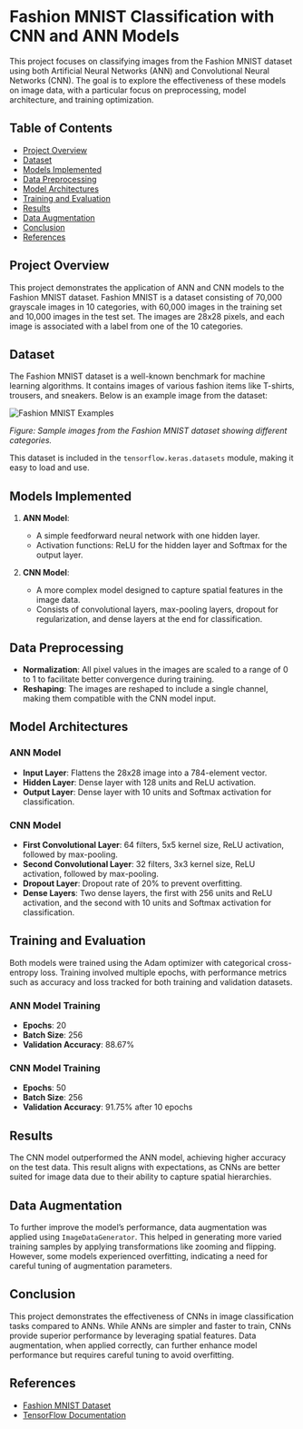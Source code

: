 
# Fashion MNIST Classification with CNN and ANN Models

This project focuses on classifying images from the Fashion MNIST dataset using both Artificial Neural Networks (ANN) and Convolutional Neural Networks (CNN). The goal is to explore the effectiveness of these models on image data, with a particular focus on preprocessing, model architecture, and training optimization.

## Table of Contents

- [Project Overview](#project-overview)
- [Dataset](#dataset)
- [Models Implemented](#models-implemented)
- [Data Preprocessing](#data-preprocessing)
- [Model Architectures](#model-architectures)
- [Training and Evaluation](#training-and-evaluation)
- [Results](#results)
- [Data Augmentation](#data-augmentation)
- [Conclusion](#conclusion)
- [References](#references)

## Project Overview

This project demonstrates the application of ANN and CNN models to the Fashion MNIST dataset. Fashion MNIST is a dataset consisting of 70,000 grayscale images in 10 categories, with 60,000 images in the training set and 10,000 images in the test set. The images are 28x28 pixels, and each image is associated with a label from one of the 10 categories.

## Dataset

The Fashion MNIST dataset is a well-known benchmark for machine learning algorithms. It contains images of various fashion items like T-shirts, trousers, and sneakers. Below is an example image from the dataset:

![Fashion MNIST Examples]([mages.jpg])

*Figure: Sample images from the Fashion MNIST dataset showing different categories.*

This dataset is included in the `tensorflow.keras.datasets` module, making it easy to load and use.

## Models Implemented

1. **ANN Model**:
   - A simple feedforward neural network with one hidden layer.
   - Activation functions: ReLU for the hidden layer and Softmax for the output layer.

2. **CNN Model**:
   - A more complex model designed to capture spatial features in the image data.
   - Consists of convolutional layers, max-pooling layers, dropout for regularization, and dense layers at the end for classification.

## Data Preprocessing

- **Normalization**: All pixel values in the images are scaled to a range of 0 to 1 to facilitate better convergence during training.
- **Reshaping**: The images are reshaped to include a single channel, making them compatible with the CNN model input.

## Model Architectures

### ANN Model

- **Input Layer**: Flattens the 28x28 image into a 784-element vector.
- **Hidden Layer**: Dense layer with 128 units and ReLU activation.
- **Output Layer**: Dense layer with 10 units and Softmax activation for classification.

### CNN Model

- **First Convolutional Layer**: 64 filters, 5x5 kernel size, ReLU activation, followed by max-pooling.
- **Second Convolutional Layer**: 32 filters, 3x3 kernel size, ReLU activation, followed by max-pooling.
- **Dropout Layer**: Dropout rate of 20% to prevent overfitting.
- **Dense Layers**: Two dense layers, the first with 256 units and ReLU activation, and the second with 10 units and Softmax activation for classification.

## Training and Evaluation

Both models were trained using the Adam optimizer with categorical cross-entropy loss. Training involved multiple epochs, with performance metrics such as accuracy and loss tracked for both training and validation datasets.

### ANN Model Training

- **Epochs**: 20
- **Batch Size**: 256
- **Validation Accuracy**: 88.67%

### CNN Model Training

- **Epochs**: 50
- **Batch Size**: 256
- **Validation Accuracy**: 91.75% after 10 epochs

## Results

The CNN model outperformed the ANN model, achieving higher accuracy on the test data. This result aligns with expectations, as CNNs are better suited for image data due to their ability to capture spatial hierarchies.

## Data Augmentation

To further improve the model’s performance, data augmentation was applied using `ImageDataGenerator`. This helped in generating more varied training samples by applying transformations like zooming and flipping. However, some models experienced overfitting, indicating a need for careful tuning of augmentation parameters.

## Conclusion

This project demonstrates the effectiveness of CNNs in image classification tasks compared to ANNs. While ANNs are simpler and faster to train, CNNs provide superior performance by leveraging spatial features. Data augmentation, when applied correctly, can further enhance model performance but requires careful tuning to avoid overfitting.

## References

- [Fashion MNIST Dataset](https://github.com/zalandoresearch/fashion-mnist)
- [TensorFlow Documentation](https://www.tensorflow.org/api_docs/python/tf/keras)
